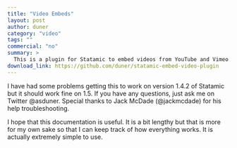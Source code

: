 ```yaml
---
title: "Video Embeds"
layout: post
author: duner
category: "video"
tags: ""
commercial: "no"
summary: >
  This is a plugin for Statamic to embed videos from YouTube and Vimeo. It (optionally) makes use of FitVids.js to create fluid video embeds for responsive web designs.
download_link: https://github.com/duner/statamic-embed-video-plugin
---
```

I have had some problems getting this to work on version 1.4.2 of Statamic but it should work fine on 1.5. If you have any questions, just ask me on Twitter @asduner. Special thanks to Jack McDade (@jackmcdade) for his help troubleshooting.

I hope that this documentation is useful. It is a bit lengthy but that is more for my own sake so that I can keep track of how everything works. It is actually extremely simple to use.
